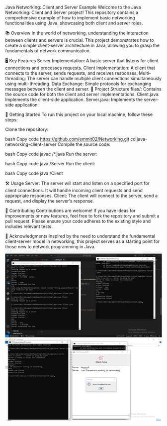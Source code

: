 Java Networking: Client and Server Example
Welcome to the Java Networking: Client and Server project! This repository contains a comprehensive example of how to implement basic networking functionalities using Java, showcasing both client and server roles.

📚 Overview
In the world of networking, understanding the interaction between clients and servers is crucial. This project demonstrates how to create a simple client-server architecture in Java, allowing you to grasp the fundamentals of network communication.

🖥️ Key Features
Server Implementation: A basic server that listens for client connections and processes requests.
Client Implementation: A client that connects to the server, sends requests, and receives responses.
Multi-threading: The server can handle multiple client connections simultaneously using multi-threading.
Data Exchange: Simple protocols for exchanging messages between the client and server.
📁 Project Structure
files/: Contains the source code for both the client and server implementations.
Client.java: Implements the client-side application.
Server.java: Implements the server-side application.

🚀 Getting Started
To run this project on your local machine, follow these steps:

Clone the repository:

bash
Copy code
https://github.com/emmit02/Networking.git
cd java-networking-client-server
Compile the source code:

bash
Copy code
javac /*.java
Run the server:

bash
Copy code
java /Server
Run the client:

bash
Copy code
java /Client

🛠️ Usage
Server: The server will start and listen on a specified port for client connections. It will handle incoming client requests and send appropriate responses.
Client: The client will connect to the server, send a request, and display the server's response.

🌟 Contributing
Contributions are welcome! If you have ideas for improvements or new features, feel free to fork the repository and submit a pull request. Please ensure your code adheres to the existing style and includes relevant tests.

📝 Acknowledgments
Inspired by the need to understand the fundamental client-server model in networking, this project serves as a starting point for those new to network programming in Java.


![Explicit work](<Screenshot (121).png>)
![GUI](<Screenshot (126).png>)

